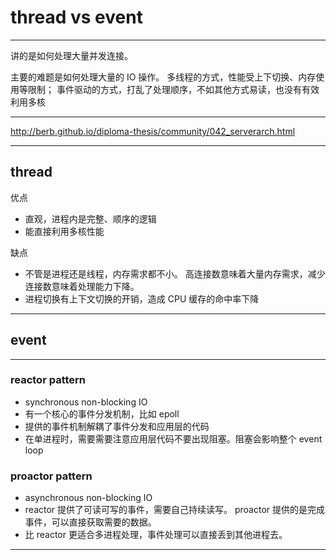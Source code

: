 # thread vs event

---

讲的是如何处理大量并发连接。

主要的难题是如何处理大量的 IO 操作。
多线程的方式，性能受上下切换、内存使用等限制；
事件驱动的方式，打乱了处理顺序，不如其他方式易读，也没有有效利用多核

---

http://berb.github.io/diploma-thesis/community/042_serverarch.html

---

## thread

优点
+ 直观，进程内是完整、顺序的逻辑
+ 能直接利用多核性能

缺点
+ 不管是进程还是线程，内存需求都不小。
    高连接数意味着大量内存需求，减少连接数意味着处理能力下降。
+ 进程切换有上下文切换的开销，造成 CPU 缓存的命中率下降

---

## event







---

### reactor pattern

- synchronous non-blocking IO
- 有一个核心的事件分发机制，比如 epoll
- 提供的事件机制解耦了事件分发和应用层的代码
- 在单进程时，需要需要注意应用层代码不要出现阻塞。阻塞会影响整个 event loop

### proactor pattern

- asynchronous non-blocking IO
- reactor 提供了可读可写的事件，需要自己持续读写。
    proactor 提供的是完成事件，可以直接获取需要的数据。
- 比 reactor 更适合多进程处理，事件处理可以直接丢到其他进程去。

---





